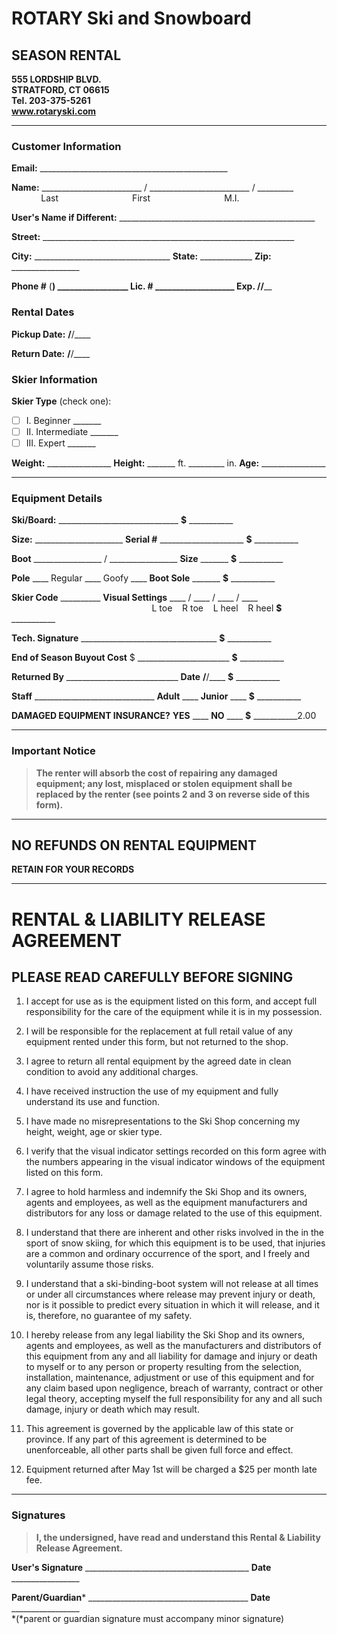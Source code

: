 # ROTARY Ski and Snowboard
## SEASON RENTAL

**555 LORDSHIP BLVD.**  
**STRATFORD, CT 06615**  
**Tel. 203-375-5261**  
**www.rotaryski.com**

---

### Customer Information

**Email:** _______________________________________________

**Name:** _________________________ / _________________________ / _________  
&nbsp;&nbsp;&nbsp;&nbsp;&nbsp;&nbsp;&nbsp;&nbsp;&nbsp;&nbsp;&nbsp;&nbsp;Last&nbsp;&nbsp;&nbsp;&nbsp;&nbsp;&nbsp;&nbsp;&nbsp;&nbsp;&nbsp;&nbsp;&nbsp;&nbsp;&nbsp;&nbsp;&nbsp;&nbsp;&nbsp;&nbsp;&nbsp;&nbsp;&nbsp;&nbsp;&nbsp;&nbsp;&nbsp;&nbsp;&nbsp;&nbsp;&nbsp;First&nbsp;&nbsp;&nbsp;&nbsp;&nbsp;&nbsp;&nbsp;&nbsp;&nbsp;&nbsp;&nbsp;&nbsp;&nbsp;&nbsp;&nbsp;&nbsp;&nbsp;&nbsp;&nbsp;&nbsp;&nbsp;&nbsp;&nbsp;&nbsp;&nbsp;&nbsp;&nbsp;&nbsp;&nbsp;&nbsp;M.I.

**User's Name if Different:** _________________________________________________

**Street:** _______________________________________________________________

**City:** __________________________________ **State:** _____________ **Zip:** _________________

**Phone #** (______) _________________ **Lic. #** ___________________ **Exp.** ____/____/________

### Rental Dates

**Pickup Date:** ____/____/____

**Return Date:** ____/____/____

### Skier Information

**Skier Type** (check one):
- [ ] I. Beginner _______ 
- [ ] II. Intermediate _______ 
- [ ] III. Expert _______

**Weight:** ________________ **Height:** _______ ft. _________ in. **Age:** ________________

---

### Equipment Details

**Ski/Board:** ______________________________ **$** ___________

**Size:** ______________________ **Serial #** _____________________ **$** ___________

**Boot** _________________ / _________________ **Size** _______ **$** ___________

**Pole** ____ Regular ____ Goofy ____ **Boot Sole** _______ **$** ___________

**Skier Code** __________ **Visual Settings** ____ / ____ / ____ / ____  
&nbsp;&nbsp;&nbsp;&nbsp;&nbsp;&nbsp;&nbsp;&nbsp;&nbsp;&nbsp;&nbsp;&nbsp;&nbsp;&nbsp;&nbsp;&nbsp;&nbsp;&nbsp;&nbsp;&nbsp;&nbsp;&nbsp;&nbsp;&nbsp;&nbsp;&nbsp;&nbsp;&nbsp;&nbsp;&nbsp;&nbsp;&nbsp;&nbsp;&nbsp;&nbsp;&nbsp;&nbsp;&nbsp;&nbsp;&nbsp;&nbsp;&nbsp;&nbsp;&nbsp;&nbsp;&nbsp;&nbsp;&nbsp;&nbsp;&nbsp;&nbsp;&nbsp;&nbsp;&nbsp;&nbsp;&nbsp;&nbsp;L toe&nbsp;&nbsp;&nbsp;&nbsp;R toe&nbsp;&nbsp;&nbsp;&nbsp;L heel&nbsp;&nbsp;&nbsp;&nbsp;R heel **$** ___________

**Tech. Signature** __________________________________ **$** ___________

**End of Season Buyout Cost** $ _______________________ **$** ___________

**Returned By** ____________________________ **Date** ____/____/____ **$** ___________

**Staff** ______________________________ **Adult** ____ **Junior** ____ **$** ___________

**DAMAGED EQUIPMENT INSURANCE?** **YES** ____ **NO** ____ **$** ___________2.00

---

### Important Notice

> **The renter will absorb the cost of repairing any damaged equipment; any lost, misplaced or stolen equipment shall be replaced by the renter (see points 2 and 3 on reverse side of this form).**

---

## NO REFUNDS ON RENTAL EQUIPMENT
**RETAIN FOR YOUR RECORDS**

---

# RENTAL & LIABILITY RELEASE AGREEMENT

## PLEASE READ CAREFULLY BEFORE SIGNING

1. I accept for use as is the equipment listed on this form, and accept full responsibility for the care of the equipment while it is in my possession.

2. I will be responsible for the replacement at full retail value of any equipment rented under this form, but not returned to the shop.

3. I agree to return all rental equipment by the agreed date in clean condition to avoid any additional charges.

4. I have received instruction the use of my equipment and fully understand its use and function.

5. I have made no misrepresentations to the Ski Shop concerning my height, weight, age or skier type.

6. I verify that the visual indicator settings recorded on this form agree with the numbers appearing in the visual indicator windows of the equipment listed on this form.

7. I agree to hold harmless and indemnify the Ski Shop and its owners, agents and employees, as well as the equipment manufacturers and distributors for any loss or damage related to the use of this equipment.

8. I understand that there are inherent and other risks involved in the in the sport of snow skiing, for which this equipment is to be used, that injuries are a common and ordinary occurrence of the sport, and I freely and voluntarily assume those risks.

9. I understand that a ski-binding-boot system will not release at all times or under all circumstances where release may prevent injury or death, nor is it possible to predict every situation in which it will release, and it is, therefore, no guarantee of my safety.

10. I hereby release from any legal liability the Ski Shop and its owners, agents and employees, as well as the manufacturers and distributors of this equipment from any and all liability for damage and injury or death to myself or to any person or property resulting from the selection, installation, maintenance, adjustment or use of this equipment and for any claim based upon negligence, breach of warranty, contract or other legal theory, accepting myself the full responsibility for any and all such damage, injury or death which may result.

11. This agreement is governed by the applicable law of this state or province. If any part of this agreement is determined to be unenforceable, all other parts shall be given full force and effect.

12. Equipment returned after May 1st will be charged a $25 per month late fee.

---

### Signatures

> **I, the undersigned, have read and understand this Rental & Liability Release Agreement.**

**User's Signature** _________________________________________ **Date** _________________

**Parent/Guardian*** ________________________________________ **Date** _________________  
*(*parent or guardian signature must accompany minor signature)